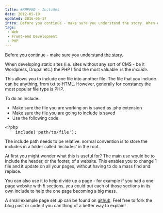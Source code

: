```yaml
---
title: #PHPFED - Includes
date: 2012-05-10
updated: 2016-06-17
intro: Before you continue - make sure you understand the story. When developing static sites (i.e. sites without any sort of CMS - be it Wordpress, Drupal etc.) the ...
tags:
 - Web
 - Front-end Development
 - PHP
---
```


<p>Before you continue - make sure you understand&nbsp;<a title="PHP for Front-End Devs: The Story" href="/blog/php-for-front-end-devs-the-story">the story.</a></p>

<p>When developing static sites (i.e. sites without any sort of CMS - be it Wordpress, Drupal etc.) the PHP I find the most valuable &nbsp;is the <em>include</em>.</p>





<p>This allows you to include one file into another file. The file that you include can be anything, from txt to HTML. However, generally for constancy the most popular file type is PHP.</p>





<p>To do an include:</p>





<ul>
<li>Make sure the file you are working on is saved as .php extension</li>
<li>Make sure the file you are going to include is saved</li>
<li>Use the following code:</li>
</ul>





<pre class="language-php">&lt;?php
    include('path/to/file');</pre>











<p>The include path needs to be relative. normal convention is to store the includes in a folder called 'includes' in the root.</p>





<p>At first you might wonder what this is useful for? The main use would be to include the header, or the footer, of a website. This enables you to change 1 file and it update on all your pages, without having to do a mass find and replace.</p>





<p>You can also use it to help divide up a page - for example if you had a one page website with 5 sections, you could put each of those sections in its own include to help the one page becoming a big mess.</p>





<p>A small example page set up can be found on <a href="https://github.com/mikestreety/PHPFED/tree/master/includes">github</a>. Feel free to fork the blog post or code if you can thing of a better way to explain!</p>